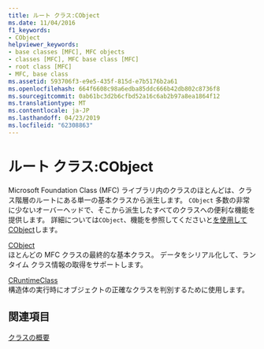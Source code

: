 ```yaml
---
title: ルート クラス:CObject
ms.date: 11/04/2016
f1_keywords:
- CObject
helpviewer_keywords:
- base classes [MFC], MFC objects
- classes [MFC], MFC base class [MFC]
- root class [MFC]
- MFC, base class
ms.assetid: 593706f3-e9e5-435f-815d-e7b5176b2a61
ms.openlocfilehash: 664f6608c98a6edba85ddc666b42db802c8736f8
ms.sourcegitcommit: 0ab61bc3d2b6cfbd52a16c6ab2b97a8ea1864f12
ms.translationtype: MT
ms.contentlocale: ja-JP
ms.lasthandoff: 04/23/2019
ms.locfileid: "62308863"
---
```

# <a name="root-class-cobject"></a>ルート クラス:CObject

Microsoft Foundation Class (MFC) ライブラリ内のクラスのほとんどは、クラス階層のルートにある単一の基本クラスから派生します。 `CObject` 多数の非常に少ないオーバーヘッドで、そこから派生したすべてのクラスへの便利な機能を提供します。 詳細については`CObject`、機能を参照してくださいと[を使用して CObject](../mfc/using-cobject.md)します。

[CObject](../mfc/reference/cobject-class.md)<br/>
ほとんどの MFC クラスの最終的な基本クラス。 データをシリアル化して、ランタイム クラス情報の取得をサポートします。

[CRuntimeClass](../mfc/reference/cruntimeclass-structure.md)<br/>
構造体の実行時にオブジェクトの正確なクラスを判別するために使用します。

## <a name="see-also"></a>関連項目

[クラスの概要](../mfc/class-library-overview.md)
